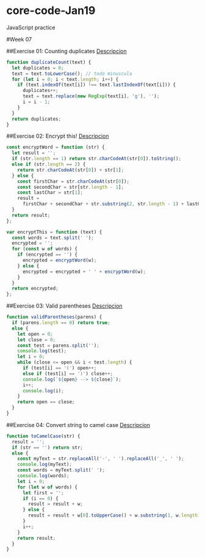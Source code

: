 # core-code-Jan19

JavaScript practice

#Week 07

##Exercise 01: Counting duplicates
[Descripcion](https://www.codewars.com/kata/54bf1c2cd5b56cc47f0007a1/train/javascript)

```javascript
function duplicateCount(text) {
  let duplicates = 0;
  text = text.toLowerCase(); // todo minuscula
  for (let i = 0; i < text.length; i++) {
    if (text.indexOf(text[i]) !== text.lastIndexOf(text[i])) {
      duplicates++;
      text = text.replace(new RegExp(text[i], 'g'), '');
      i = i - 1;
    }
  }
  return duplicates;
}
```

##Exercise 02: Encrypt this!
[Descripcion](https://www.codewars.com/kata/5848565e273af816fb000449/train/javascript)

```javascript
const encryptWord = function (str) {
  let result = '';
  if (str.length == 1) return str.charCodeAt(str[0]).toString();
  else if (str.length == 2) {
    return str.charCodeAt(str[0]) + str[1];
  } else {
    const firstChar = str.charCodeAt(str[0]);
    const secondChar = str[str.length - 1];
    const lastChar = str[1];
    result =
      firstChar + secondChar + str.substring(2, str.length - 1) + lastChar;
  }
  return result;
};

var encryptThis = function (text) {
  const words = text.split(' ');
  encrypted = '';
  for (const w of words) {
    if (encrypted == '') {
      encrypted = encryptWord(w);
    } else {
      encrypted = encrypted + ' ' + encryptWord(w);
    }
  }
  return encrypted;
};
```

##Exercise 03: Valid parentheses
[Descripcion](https://www.codewars.com/kata/52774a314c2333f0a7000688/train/javascript)

```javascript
function validParentheses(parens) {
  if (parens.length == 0) return true;
  else {
    let open = 0;
    let close = 0;
    const test = parens.split('');
    console.log(test);
    let i = 0;
    while (close <= open && i < test.length) {
      if (test[i] == '(') open++;
      else if (test[i] == ')') close++;
      console.log(`${open} --> ${close}`);
      i++;
      console.log(i);
    }
    return open == close;
  }
}
```

##Exercise 04: Convert string to camel case
[Descripcion](https://www.codewars.com/kata/517abf86da9663f1d2000003/train/javascript)

```javascript
function toCamelCase(str) {
  result = '';
  if (str == '') return str;
  else {
    const myText = str.replaceAll('-', ' ').replaceAll('_', ' ');
    console.log(myText);
    const words = myText.split(' ');
    console.log(words);
    let i = 0;
    for (let w of words) {
      let first = '';
      if (i == 0) {
        result = result + w;
      } else {
        result = result + w[0].toUpperCase() + w.substring(1, w.length);
      }
      i++;
    }
    return result;
  }
}
```
